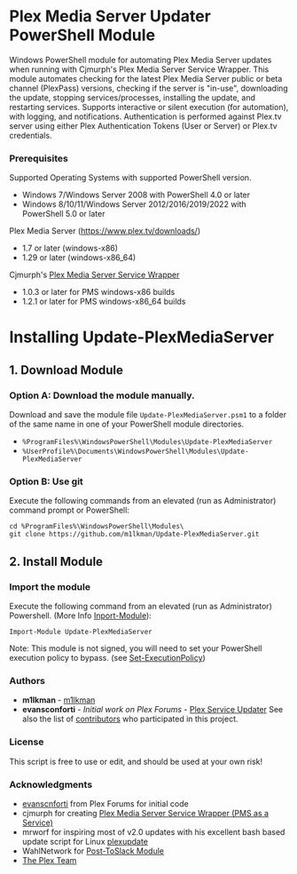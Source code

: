 # Plex Media Server Updater PowerShell Module
Windows PowerShell module for automating Plex Media Server updates when running with Cjmurph's Plex Media Server Service Wrapper. This module automates checking for the latest Plex Media Server public or beta channel (PlexPass) versions, checking if the server is "in-use", downloading the update, stopping services/processes, installing the update, and restarting services. Supports interactive or silent execution (for automation), with logging, and notifications. Authentication is performed against Plex.tv server using either Plex Authentication Tokens (User or Server) or Plex.tv credentials.
### Prerequisites
  Supported Operating Systems with supported PowerShell version.
  * Windows 7/Windows Server 2008 with PowerShell 4.0 or later
  * Windows 8/10/11/Windows Server 2012/2016/2019/2022 with PowerShell 5.0 or later
 
  Plex Media Server (https://www.plex.tv/downloads/)
  * 1.7 or later (windows-x86)
  * 1.29 or later (windows-x86_64)

  Cjmurph's [Plex Media Server Service Wrapper](https://github.com/cjmurph/PmsService)
  * 1.0.3 or later for PMS windows-x86 builds
  * 1.2.1 or later for PMS windows-x86_64 builds
  
# Installing Update-PlexMediaServer
## 1. Download Module

### Option A: Download the module manually. 

Download and save the module file `Update-PlexMediaServer.psm1` to a folder of the same name in one of your PowerShell module directories. 
* `%ProgramFiles%\WindowsPowerShell\Modules\Update-PlexMediaServer`
* `%UserProfile%\Documents\WindowsPowerShell\Modules\Update-PlexMediaServer`

### Option B: Use git
Execute the following commands from an elevated (run as Administrator) command prompt or PowerShell:
```
cd %ProgramFiles%\WindowsPowerShell\Modules\
git clone https://github.com/m1lkman/Update-PlexMediaServer.git
```
## 2. Install Module
### Import the module
Execute the following command from an elevated (run as Administrator) Powershell. (More Info [Inport-Module](https://learn.microsoft.com/en-us/powershell/module/microsoft.powershell.core/import-module)):
```
Import-Module Update-PlexMediaServer
```

Note: This module is not signed, you will need to set your PowerShell execution policy to bypass. (see [Set-ExecutionPolicy](https://learn.microsoft.com/en-us/powershell/module/microsoft.powershell.security/set-executionpolicy?view=powershell-7.3))

### Authors
* **m1lkman** - [m1lkman](https://github.com/m1lkman)
* **evansconforti** - *Initial work on Plex Forums* - [Plex Service Updater](https://forums.plex.tv/t/utility-plex-service-updater/88636)
See also the list of [contributors](https://github.com/m1lkman/Update-PlexMediaServer/contributors) who participated in this project.
### License
This script is free to use or edit, and should be used at your own risk!
### Acknowledgments
* [evanscnforti](https://forums.plex.tv/u/evansconforti/) from Plex Forums for initial code
* cjmurph for creating [Plex Media Server Service Wrapper (PMS as a Service)](https://github.com/cjmurph/PmsService)
* mrworf for inspiring most of v2.0 updates with his excellent bash based update script for Linux [plexupdate](https://github.com/mrworf/plexupdate)
* WahlNetwork for [Post-ToSlack Module](https://github.com/WahlNetwork/powershell-scripts/blob/master/Slack/Post-ToSlack.ps1)
* [The Plex Team](https://plex.tv/)
